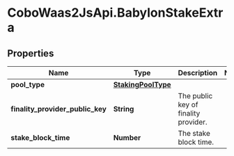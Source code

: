 # CoboWaas2JsApi.BabylonStakeExtra

## Properties

Name | Type | Description | Notes
------------ | ------------- | ------------- | -------------
**pool_type** | [**StakingPoolType**](StakingPoolType.md) |  | 
**finality_provider_public_key** | **String** | The public key of finality provider. | 
**stake_block_time** | **Number** | The stake block time. | 


